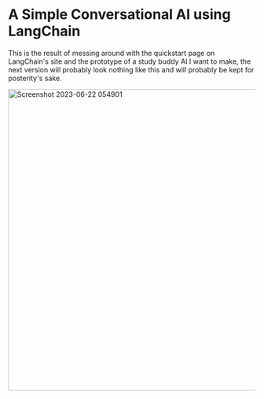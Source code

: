 # A Simple Conversational AI using LangChain

This is the result of messing around with the quickstart page on LangChain's site and the prototype of a study buddy AI I want to make,
the next version will probably look nothing like this and will probably be kept for posterity's sake.

<img width="613" alt="Screenshot 2023-06-22 054901" src="https://github.com/joshGilstrap/simple_conversation_bot/assets/5957735/3eb02056-0809-4c98-96d9-45917a054808">
